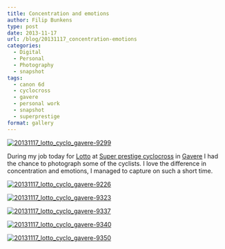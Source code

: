 ```yaml
---
title: Concentration and emotions
author: Filip Bunkens
type: post
date: 2013-11-17
url: /blog/20131117_concentration-emotions
categories:
  - Digital
  - Personal
  - Photography
  - snapshot
tags:
  - canon 6d
  - cyclocross
  - gavere
  - personal work
  - snapshot
  - superprestige
format: gallery
---
```

[![20131117_lotto_cyclo_gavere-9299][1]](/images/blogposts/20131117_lotto_cyclo_gavere-9299.jpg)

During my job today for <a href="http://www.lotto.be" title="Lotto - Nationale Lotterij" rel="contact met">Lotto</a> at <a href="http://superprestigecyclocross.be" title="Super prestige Cyclocross" rel="none">Super prestige cyclocross</a> in <a href="http://www.cyclocrossgavere.be" title="Super prestige Gavere" rel="none">Gavere</a> I had the chance to photograph some of the cyclists. I love the difference in concentration and emotions, I managed to capture on such a short time.

[![20131117_lotto_cyclo_gavere-9226][2]](/images/blogposts/20131117_lotto_cyclo_gavere-9226.jpg)

[![20131117_lotto_cyclo_gavere-9323][3]](/images/blogposts/20131117_lotto_cyclo_gavere-9323.jpg)

[![20131117_lotto_cyclo_gavere-9337][4]](/images/blogposts/20131117_lotto_cyclo_gavere-9337.jpg)

[![20131117_lotto_cyclo_gavere-9340][5]](/images/blogposts/20131117_lotto_cyclo_gavere-9340.jpg)

[![20131117_lotto_cyclo_gavere-9350][6]](/images/blogposts/20131117_lotto_cyclo_gavere-9350.jpg)

 [1]: /images/blogposts/20131117_lotto_cyclo_gavere-9299.jpg
 [2]: /images/blogposts/20131117_lotto_cyclo_gavere-9226.jpg
 [3]: /images/blogposts/20131117_lotto_cyclo_gavere-9323.jpg
 [4]: /images/blogposts/20131117_lotto_cyclo_gavere-9337.jpg
 [5]: /images/blogposts/20131117_lotto_cyclo_gavere-9340.jpg
 [6]: /images/blogposts/20131117_lotto_cyclo_gavere-9350.jpg